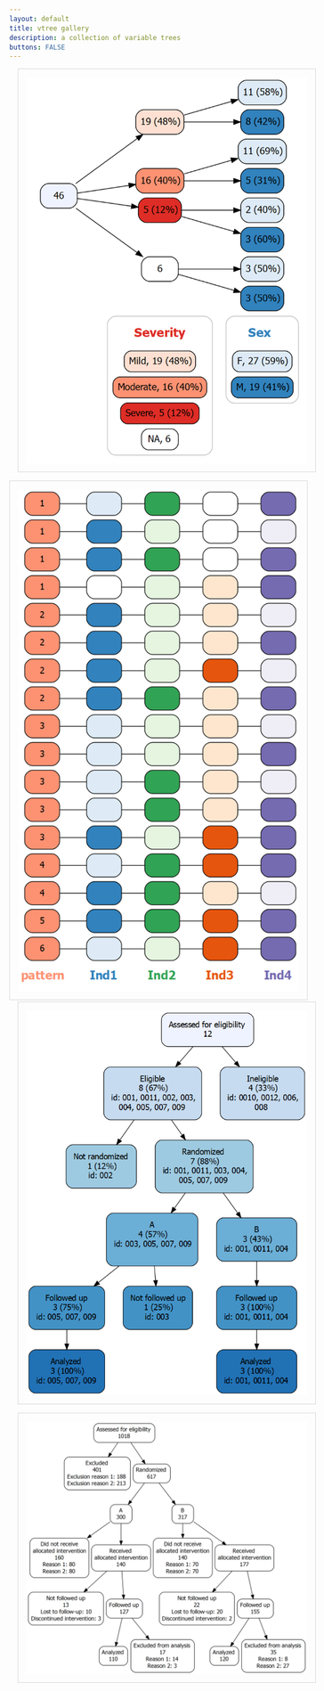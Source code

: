 ```yaml
---
layout: default
title: vtree gallery
description: a collection of variable trees
buttons: FALSE
---
```


<img style="float: left; margin: 0px 0px 15px 15px; padding: 15px; border: 1px solid #D8D8D8;" src="images/legend.png"><img style="float: left margin: 0px 0px 15px 15px; padding: 15px; border: 1px solid #D8D8D8;" src="images/jellybeans.png"><img style="float: left; margin: 0px 0px 15px 15px; padding: 15px; border: 1px solid #D8D8D8;" src="images/CONSORTstyle.png"><img style="float: left; margin: 0px 0px 15px 15px; padding: 15px; border: 1px solid #D8D8D8;" src="images/CONSORTstyle2.png">
